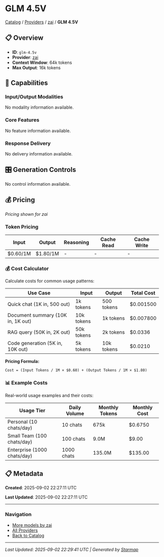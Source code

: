 # GLM 4.5V
  
[Catalog](../../../..) / [Providers](../../..) / [zai](../..) / **GLM 4.5V**


## 📋 Overview
  
- **ID**: `glm-4.5v`
- **Provider**: [zai](../)
- **Context Window**: 64k tokens
- **Max Output**: 16k tokens
  
## 🎯 Capabilities
  
### Input/Output Modalities
  
No modality information available.
  
### Core Features
  
No feature information available.
  
### Response Delivery
  
No delivery information available.
  
## 🎛️ Generation Controls
  
No control information available.
  
## 💰 Pricing
  
*Pricing shown for zai*
  
  
### Token Pricing
  
| Input | Output | Reasoning | Cache Read | Cache Write |
|---------|---------|---------|---------|---------|
| $0.60/1M | $1.80/1M | - | - | - |

  
### 💰 Cost Calculator
  
Calculate costs for common usage patterns:
  
  
| Use Case | Input | Output | Total Cost |
|---------|---------|---------|---------|
| Quick chat (1K in, 500 out) | 1k tokens | 500 tokens | $0.001500 |
| Document summary (10K in, 1K out) | 10k tokens | 1k tokens | $0.007800 |
| RAG query (50K in, 2K out) | 50k tokens | 2k tokens | $0.0336 |
| Code generation (5K in, 10K out) | 5k tokens | 10k tokens | $0.0210 |

  
**Pricing Formula:**
  
```
Cost = (Input Tokens / 1M × $0.60) + (Output Tokens / 1M × $1.80)
```
  
### 📊 Example Costs
  
Real-world usage examples and their costs:
  
  
| Usage Tier | Daily Volume | Monthly Tokens | Monthly Cost |
|---------|---------|---------|---------|
| Personal (10 chats/day) | 10 chats | 675k | $0.6750 |
| Small Team (100 chats/day) | 100 chats | 9.0M | $9.00 |
| Enterprise (1000 chats/day) | 1000 chats | 135.0M | $135.00 |

  
## 📋 Metadata
  
**Created**: 2025-09-02 22:27:11 UTC
  
**Last Updated**: 2025-09-02 22:27:11 UTC
  
  
---
  
  
### Navigation

- [More models by zai](../)
- [All Providers](../../../../providers)
- [Back to Catalog](../../../..)


---
_Last Updated: 2025-09-02 22:29:41 UTC | Generated by [Starmap](https://github.com/agentstation/starmap)_
